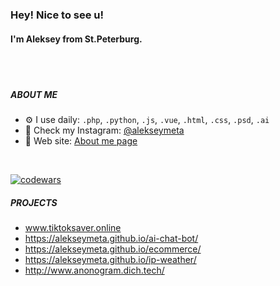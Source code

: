 ### Hey! Nice to see u! 
#### I'm Aleksey from St.Peterburg.

<br/>
<br/>


##### ABOUT ME

- ⚙️ I use daily: `.php`, `.python`, `.js`, `.vue`, `.html`, `.css`, `.psd`, `.ai`
- 📸 Check my Instagram: [@alekseymeta](https://instagram.com/alekseymeta)
- 🔗 Web site: [About me page](https://alekseymeta.github.io/aboutme/)

<br/>

[![codewars](https://www.codewars.com/users/aleksey.meta/badges/small)](https://www.codewars.com/users/aleksey.meta) 

##### PROJECTS

- www.tiktoksaver.online
- https://alekseymeta.github.io/ai-chat-bot/
- https://alekseymeta.github.io/ecommerce/
- https://alekseymeta.github.io/ip-weather/
- http://www.anonogram.dich.tech/
